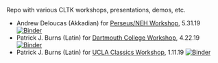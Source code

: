 Repo with various CLTK workshops, presentations, demos, etc.

- Andrew Deloucas (Akkadian) for [Perseus/NEH Workshop](https://mybinder.org/v2/gh/diyclassics/cltk-presentations/master?filepath=cltk-akkadian-pipeline.ipynb), 5.31.19  [![Binder](https://mybinder.org/badge_logo.svg)](https://mybinder.org/v2/gh/diyclassics/cltk-presentations/master?filepath=cltk-akkadian-pipeline.ipynb)
- Patrick J. Burns (Latin) for [Dartmouth College Workshop](#), 4.22.19 [![Binder](https://mybinder.org/badge_logo.svg)](https://mybinder.org/v2/gh/diyclassics/cltk-presentations/master?filepath=cltk-latin-pipeline.ipynb)
- Patrick J. Burns (Latin) for [UCLA Classics Workshop](https://mybinder.org/v2/gh/diyclassics/cltk-presentations/master), 1.11.19 [![Binder](https://mybinder.org/badge_logo.svg)](https://mybinder.org/v2/gh/diyclassics/cltk-presentations/master?filepath=cltk-latin-pipeline.ipynb)

